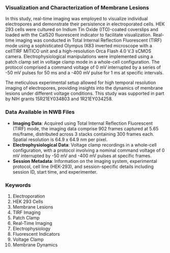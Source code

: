 ### Visualization and Characterization of Membrane Lesions

In this study, real-time imaging was employed to visualize individual electropores and demonstrate their persistence in electroporated cells. HEK 293 cells were cultured on Indium Tin Oxide (ITO)-coated coverslips and loaded with the Cal520 fluorescent indicator to facilitate visualization. Real-time imaging was conducted in Total Internal Reflection Fluorescent (TIRF) mode using a sophisticated Olympus IX83 inverted microscope with a cellTIRF MITICO unit and a high-resolution Orca Flash 4.0 V.3 sCMOS camera. Electrophysiological manipulations were implemented using a patch clamp set in voltage clamp mode in a whole-cell configuration. The protocol comprised a command voltage of 0 mV interrupted by a series of -50 mV pulses for 50 ms and a -400 mV pulse for 1 ms at specific intervals.

The meticulous experimental setup allowed for high temporal resolution imaging of electropores, providing insights into the dynamics of membrane lesions under different voltage conditions. This study was supported in part by NIH grants 15R21EY034803 and 1R21EY034258.

### Data Available in NWB Files

- **Imaging Data**: Acquired using Total Internal Reflection Fluorescent (TIRF) mode, the imaging data comprise 902 frames captured at 5.65 ms/frame, distributed across 3 stacks containing 300 frames each. Spatial resolution is 64.9 x 64.9 nm per pixel.
- **Electrophysiological Data**: Voltage clamp recordings in a whole-cell configuration, with a protocol involving a nominal command voltage of 0 mV interrupted by -50 mV and -400 mV pulses at specific frames.
- **Session Metadata**: Information on the imaging system, experimental protocol, cell line (HEK-293), and session-specific details including session ID, start time, and experimenter.

### Keywords

1. Electroporation
2. HEK 293 Cells
3. Membrane Lesions
4. TIRF Imaging
5. Patch Clamp
6. Real-Time Imaging
7. Electrophysiology
8. Fluorescent Indicators
9. Voltage Clamp
10. Membrane Dynamics